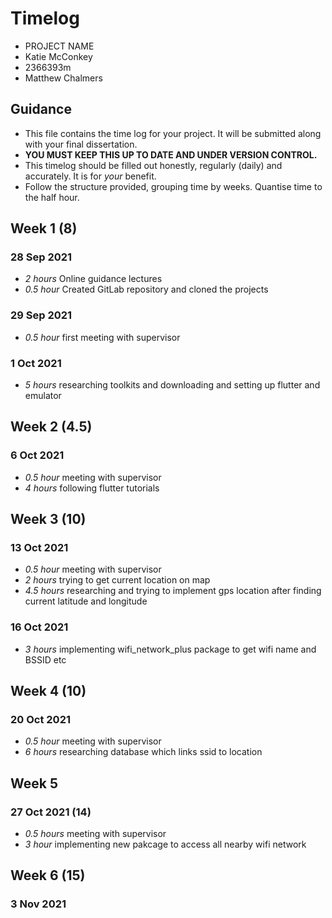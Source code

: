 # Timelog

* PROJECT NAME
* Katie McConkey
* 2366393m
* Matthew Chalmers

## Guidance

* This file contains the time log for your project. It will be submitted along with your final dissertation.
* **YOU MUST KEEP THIS UP TO DATE AND UNDER VERSION CONTROL.**
* This timelog should be filled out honestly, regularly (daily) and accurately. It is for *your* benefit.
* Follow the structure provided, grouping time by weeks.  Quantise time to the half hour.

## Week 1 (8)
### 28 Sep 2021
* *2 hours* Online guidance lectures
* *0.5 hour* Created GitLab repository and cloned the projects
### 29 Sep 2021
* *0.5 hour* first meeting with supervisor 
### 1 Oct 2021
* *5 hours* researching toolkits and downloading and setting up flutter and emulator

## Week 2 (4.5)
### 6 Oct 2021

* *0.5 hour* meeting with supervisor
* *4 hours* following flutter tutorials

## Week 3 (10)

### 13 Oct 2021
* *0.5 hour* meeting with supervisor 
* *2 hours* trying to get current location on map
* *4.5 hours* researching and trying to implement gps location after finding current latitude and longitude

### 16 Oct 2021
* *3 hours* implementing wifi_network_plus package to get wifi name and BSSID etc
## Week 4 (10)

### 20 Oct 2021 
* *0.5 hour* meeting with supervisor
* *6 hours* researching database which links ssid to location
## Week 5

### 27 Oct 2021 (14)
* *0.5 hours* meeting with supervisor 
*  *3 hour* implementing new pakcage to access all nearby wifi network 
## Week 6 (15)

### 3 Nov 2021

